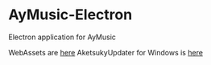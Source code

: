 # AyMusic-Electron
Electron application for AyMusic

WebAssets are [here](https://github.com/Shiyukine/AyMusic-WebAssets)
AketsukyUpdater for Windows is [here](https://github.com/Shiyukine/AketsukyUpdater)
